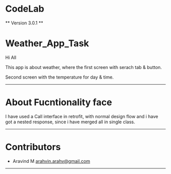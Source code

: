 # CodeLab

** Version 3.0.1 **

# Weather_App_Task

Hi All

This app is about weather, where the first screen with serach tab & button.

Second screen with the temperature for day & time.

---

# About Fucntionality face

I have used a Call interface in retrofit, with normal design flow and i have
got a nested response, since i have merged all in single class.

---

# Contributors

- Aravind M <arahvin.arahv@gmail.com>

---

